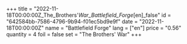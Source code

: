 +++
title = "2022-11-18T00:00:00Z_The_Brothers'_War_Battlefield_Forge_[en]_false"
id = "642584bb-7586-4796-9b94-f01ec5bd9e9f"
date = "2022-11-18T00:00:00Z"
name = "Battlefield Forge"
lang = ["en"]
price = "0.56"
quantity = 4
foil = false
set = "The Brothers' War"
+++
